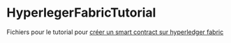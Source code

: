 # HyperlegerFabricTutorial

Fichiers pour le tutorial pour [créer un smart contract sur hyperledger fabric](https://www.une-blockchain.fr/creer-un-smart-contract-sur-hyperledger-fabric/)
